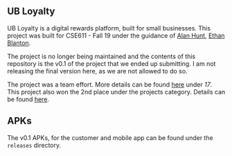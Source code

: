 ## UB Loyalty

UB Loyalty is a digital rewards platform, built for small businesses. This project was built for CSE611 - Fall 19 under the guidance of [Alan Hunt](https://cse.buffalo.edu/faculty/ahunt/), [Ethan Blanton](https://cse.buffalo.edu/~eblanton/).

The project is no longer being maintained and the contents of this repository is the v0.1 of the project that we ended up submitting. I am not releasing the final version here, as we are not allowed to do so. 

The project was a team effort. More details can be found [here](https://odin.cse.buffalo.edu/demoday/2019fa.html) under *17*. This project also won the 2nd place under the projects category. Details can be found [here](https://engineering.buffalo.edu/computer-science-engineering/news-and-events/events/demo-days/demo-day-fall-2019.html).

## APKs

The v0.1 APKs, for the customer and mobile app can be found under the `releases` directory.